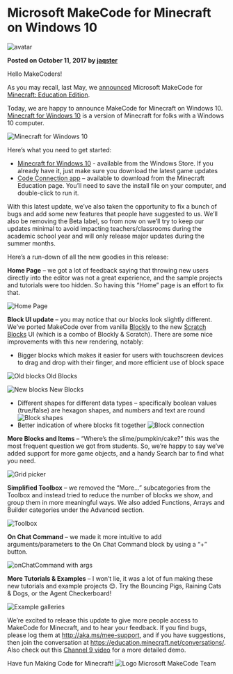 # Microsoft MakeCode for Minecraft on Windows 10
![avatar](/static/blog/minecraft/avatar.png)

**Posted on October 11, 2017 by [jaqster](https://github.com/jaqster)**

Hello MakeCoders!

As you may recall, last May, we [announced](https://makecode.com/blog/minecraft-code-builder) Microsoft MakeCode for [Minecraft: Education Edition](https://education.minecraft.net).

Today, we are happy to announce MakeCode for Minecraft on Windows 10. [Minecraft for Windows 10](https://www.microsoft.com/en-us/store/p/minecraft-for-windows-10/9nblggh2jhxj) is a version of Minecraft for folks with a Windows 10 computer.

![Minecraft for Windows 10](/static/blog/minecraft/minecraft-windows-10.png)

Here’s what you need to get started:

* [Minecraft for Windows 10](https://www.microsoft.com/en-us/store/p/minecraft-for-windows-10/9nblggh2jhxj) - available from the Windows Store.  If you already have it, just make sure you download the latest game updates
* [Code Connection app](https://education.minecraft.net/get-started/download/) – available to download from the Minecraft Education page.  You’ll need to save the install file on your computer, and double-click to run it.

With this latest update, we’ve also taken the opportunity to fix a bunch of bugs and add some new features that people have suggested to us.  We’ll also be removing the Beta label, so from now on we’ll try to keep our updates minimal to avoid impacting teachers/classrooms during the academic school year and will only release major updates during the summer months.  

Here’s a run-down of all the new goodies in this release:

**Home Page** – we got a lot of feedback saying that throwing new users directly into the editor was not a great experience, and the sample projects and tutorials were too hidden.  So having this “Home” page is an effort to fix that.

![Home Page](/static/blog/minecraft/home-page.png)

**Block UI update** – you may notice that our blocks look slightly different.  We’ve ported MakeCode over from vanilla [Blockly](https://developers.google.com/blockly/) to the new [Scratch Blocks](https://github.com/llk/scratch-blocks) UI (which is a combo of Blockly & Scratch).  There are some nice improvements with this new rendering, notably:

* Bigger blocks which makes it easier for users with touchscreen devices to drag and drop with their finger, and more efficient use of block space

![Old blocks](/static/blog/minecraft/old-blocks.png)
Old Blocks

![New blocks](/static/blog/minecraft/new-blocks.png)
New Blocks

* Different shapes for different data types – specifically boolean values (true/false) are hexagon shapes, and numbers and text are round
![Block shapes](/static/blog/minecraft/block-shapes.png)
* Better indication of where blocks fit together
![Block connection](/static/blog/minecraft/block-connection.png)
 
**More Blocks and Items** – “Where’s the slime/pumpkin/cake?” this was the most frequent question we got from students.  So, we’re happy to say we’ve added support for more game objects, and a handy Search bar to find what you need.

![Grid picker](/static/blog/minecraft/grid-picker.png)

**Simplified Toolbox** – we removed the “More…” subcategories from the Toolbox and instead tried to reduce the number of blocks we show, and group them in more meaningful ways.  We also added Functions, Arrays and Builder categories under the Advanced section.

![Toolbox](/static/blog/minecraft/toolbox.png) 

**On Chat Command** – we made it more intuitive to add arguments/parameters to the On Chat Command block by using a “+” button.

![onChatCommand with args](/static/blog/minecraft/on-chat-cmd-args.png) 

**More Tutorials & Examples** – I won’t lie, it was a lot of fun making these new tutorials and example projects 😊.  Try the Bouncing Pigs, Raining Cats & Dogs, or the Agent Checkerboard!

![Example galleries](/static/blog/minecraft/examples.png)

We’re excited to release this update to give more people access to MakeCode for Minecraft, and to hear your feedback.  If you find bugs, please log them at http://aka.ms/mee-support, and if you have suggestions, then join the conversation at https://education.minecraft.net/conversations/.  Also check out this [Channel 9 video](https://channel9.msdn.com/Blogs/Seth-Juarez/Announcing-Microsoft-MakeCode-for-Minecraft-Windows-10) for a more detailed demo.

Have fun Making Code for Minecraft!
![Logo](/static/blog/minecraft/logo.png)
Microsoft MakeCode Team
